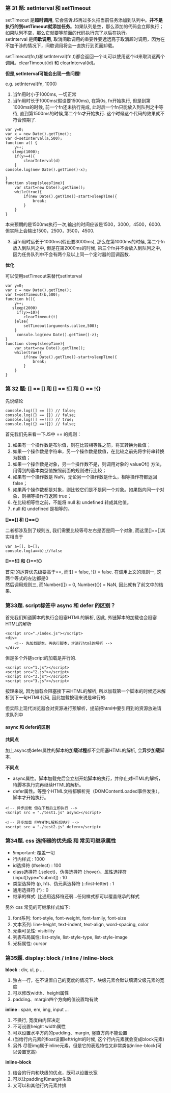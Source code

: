 ### 第 31 题: setInterval 和 setTimeout

setTimeout 是**超时调用**, 它会告诉JS再过多久把当前任务添加到队列中。**并不是执行的到setTimeout就添加任务**。如果队列是空，那么添加的代码会立即执行；如果队列不空，那么它就要等前面的代码执行完了以后在执行。<br/>
setInterval 是**间歇调用**, 取消间歇调用的重要性要远远高于取消超时调用，因为在不加干涉的情况下，间歇调用将会一直执行到页面卸载。<br/>

setTimeout(fn,t)和setInterval(fn,t)都会返回一个id,可以使用这个id来取消这两个调用。clearTimeout(id) 和 clearInterval(id)。<br/>


**但是,setInterval可能会出现一些问题!**

e.g. setInterval(fn, 1000)
1. 当fn用时小于1000ms, 一切正常
2. 当fn用时长于1000ms(假设要1500ms), 在第0s, fn开始执行, 但是到第1000ms的时候, 前一个fn还未执行完成, 此时后一个fn只能放入到队列之中等待, 直到第1500ms的时候,第二个fn才开始执行. 这个时候这个代码的效果就不符合预期了.
```JS
var y=0;
var x = new Date().getTime();
var d=setInterval(a,500);
function a() {
    y++;
   sleep(1000);
    if(y>=4){
        clearInterval(d)
    }
console.log(new Date().getTime()-x);

}
function sleep(sleepTime){
    var start=new Date().getTime();
    while(true){
        if(new Date().getTime()-start>sleepTime){
            break;    
        }
    }
}
```
   本来预期的是1500ms执行一次,输出的时间应该是1500，3000，4500，6000. 但实际上会输出1500，2500，3500，4500.
  
3. 当fn用时远长于1000ms(假设要3000ms), 那么在第1000ms的时候, 第二个fn放入到队列之中, 但是在第2000ms的时候, 第三个fn并不会放入到队列之中, 因为任务队列中不会有两个及以上同一个定时器的回调函数.


**优化**

可以使用setTimeout来替代setInterval
```JS
var y=0;
var z = new Date().getTime();
var t=setTimeout(b,500);
function b(){
    y++;
   sleep(2000)
     if(y>=10){
        clearTimeout(t)
    }else{
        setTimeout(arguments.callee,500);
    }
     console.log(new Date().getTime()-z);
}
function sleep(sleepTime){
    var start=new Date().getTime();
    while(true){
        if(new Date().getTime()-start>sleepTime){
            break;    
        }
    }
}
```



### 第 32 题: [] == [] 和 [] == ![] 和 {} == !{}

先说结论
```
console.log([] == []) // false;
console.log({} == {}) // false;
console.log([] ==![]) // true;
console.log({} ==!{}) // false;
```

首先我们先来看一下JS中 == 的规则：
1. 如果有一个操作数是布尔值，则在比较相等性之前，将其转换为数值；
2. 如果一个操作数是字符串，另一个操作数是数值，在比较之前先将字符串转换为数值；
3. 如果一个操作数是对象，另一个操作数不是，则调用对象的 valueOf() 方法，用得到的基本类型值按照前面的规则进行比较；
4. 如果有一个操作数是 NaN，无论另一个操作数是什么，相等操作符都返回 false；
5. 如果两个操作数都是对象，则比较它们是不是同一个对象。如果指向同一个对象，则相等操作符返回 true；
6. 在比较相等性之前，不能将 null 和 undefined 转成其他值。
7. null 和 undefined 是相等的。


**[]==[] 和 {}=={}**

二者都涉及到了规则五, 我们需要比较等号左右是否是同一个对象, 而这里[]==[]其实相当于
```
var a=[], b=[];
console.log(a==b);//false
```

**[]==![] 和 {}==!{}**

首先!的运算优先级要高于==, 而![] = false, !{} = false. 在调用上文的规则一, 这两个等式的左边都是0<br/>
然后调用规则三, 而Number([]) = 0, Number({}) = NaN, 因此就有了前文中的结果.


### 第33题. script标签中 async 和 defer 的区别？

首先我们知道<script></script>脚本的执行会阻塞HTML的解析, 因此, 外链脚本的加载也会阻塞HTML的解析
```
<script src="./index.js"></script>
<div>
    <!-- 先加载脚本，再执行脚本，才进行html的解析 -->
</div>
```
但是多个外链script的加载是并行的.
```
<script src="1.js"></script>
<script src="2.js"></script>
<script src="3.js"></script>
<script src="3.js"></script>
```
按理来说, 因为加载会阻塞接下来HTML的解析, 所以加载第一个脚本的时候还未解析到下一句HTML代码, 因此加载按理来说是串行的.

但实际上现代浏览器会对资源进行预解析，提前把html中要引用到的资源放进请求队列中

#### async 和 defer的区别

**共同点**

加上async或defer属性的脚本的**加载过程**都不会阻塞HTML的解析, 会**异步加载**脚本.

**不同点**

+ async属性。脚本加载完后会立刻开始脚本的执行，并停止对HTML的解析，待脚本执行完再继续HTML的解析。
+ defer属性。等整个HTML文档都解析完（DOMContentLoaded事件发生），脚本才开始执行。

```
<!-- 异步加载 但在下载后立即执行 -->
<script src = "./test1.js" async></script>

<!-- 异步加载 但在HTML解析后执行 -->
<script src = "./test2.js" defer></script>

```



### 第34题. css 选择器的优先级 和 常见可继承属性

+ !important: 覆盖一切
+ 行内样式<tagName style='...'></tagName> : 1000
+ id选择符 (#select) : 100
+ class选择符 (.select)、伪类选择符 (:hover)、属性选择符 (input[type="submit]) : 10
+ 类型选择符 (p, h1)、伪元素选择符 (::first-letter) : 1
+ 通用选择符 (*) : 0
+ 继承的样式: 比通用选择符还弱...任何样式都可以覆盖继承的样式

另外 css 常见的可继承样式如下:
1. font系列: font-style, font-weight, font-family, font-size
2. 文本系列: line-height, text-indent, text-align, word-spacing, color
3. 元素可见性: visibility
4. 列表布局属性: list-style, list-style-type, list-style-image
5. 光标属性: cursor



### 第35题. display: block / inline / inline-block

**block** : div, ul, p ...

1. 独占一行，在不设置自己的宽度的情况下，块级元素会默认填满父级元素的宽度
2. 可以修改width、height属性
3. padding、margin四个方向的值设置均有效

**inline** : span, em, img, input ...

1. 不换行, 宽度由内容决定
2. 不可设置height width属性
3. 可以设置水平方向的padding、margin, 竖直方向不能设置
4. (当给行内元素的float设置left/right的时候, 这个行内元素就会变成block元素)
5. 另外 尽管img属于inline元素，但是它的表现特性又非常类似inline-block(可以设置宽高)


**inline-block** 

1. 结合的行内和块级的优点，既可以设置长宽
2. 可以让padding和margin生效
3. 又可以和其他行内元素并排